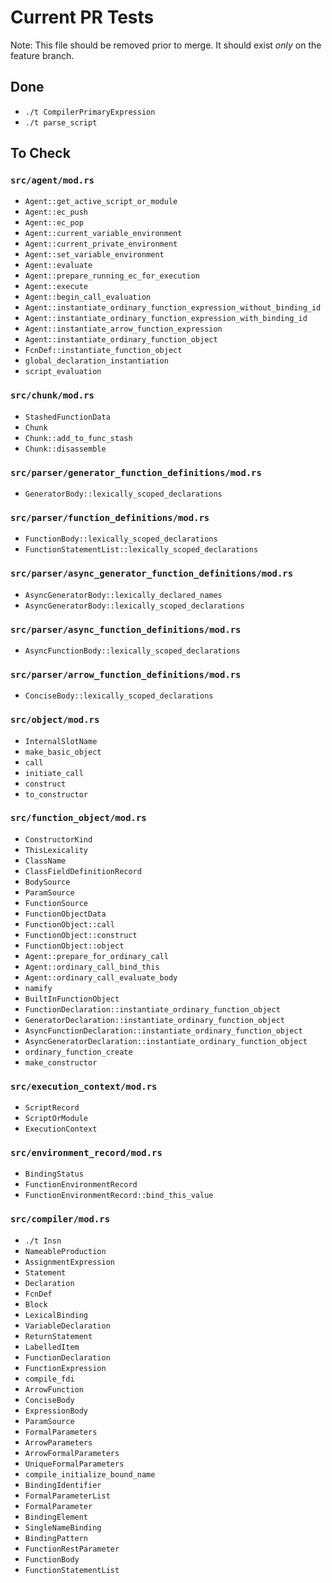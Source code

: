 # Current PR Tests

Note: This file should be removed prior to merge. It should exist _only_ on the feature branch.

## Done

* `./t CompilerPrimaryExpression`
* `./t parse_script`

## To Check

### `src/agent/mod.rs`

* `Agent::get_active_script_or_module`
* `Agent::ec_push`
* `Agent::ec_pop`
* `Agent::current_variable_environment`
* `Agent::current_private_environment`
* `Agent::set_variable_environment`
* `Agent::evaluate`
* `Agent::prepare_running_ec_for_execution`
* `Agent::execute`
* `Agent::begin_call_evaluation`
* `Agent::instantiate_ordinary_function_expression_without_binding_id`
* `Agent::instantiate_ordinary_function_expression_with_binding_id`
* `Agent::instantiate_arrow_function_expression`
* `Agent::instantiate_ordinary_function_object`
* `FcnDef::instantiate_function_object`
* `global_declaration_instantiation`
* `script_evaluation`

### `src/chunk/mod.rs`

* `StashedFunctionData`
* `Chunk`
* `Chunk::add_to_func_stash`
* `Chunk::disassemble`

### `src/parser/generator_function_definitions/mod.rs`

* `GeneratorBody::lexically_scoped_declarations`

### `src/parser/function_definitions/mod.rs`

* `FunctionBody::lexically_scoped_declarations`
* `FunctionStatementList::lexically_scoped_declarations`

### `src/parser/async_generator_function_definitions/mod.rs`

* `AsyncGeneratorBody::lexically_declared_names`
* `AsyncGeneratorBody::lexically_scoped_declarations`

### `src/parser/async_function_definitions/mod.rs`

* `AsyncFunctionBody::lexically_scoped_declarations`

### `src/parser/arrow_function_definitions/mod.rs`

* `ConciseBody::lexically_scoped_declarations`

### `src/object/mod.rs`

* `InternalSlotName`
* `make_basic_object`
* `call`
* `initiate_call`
* `construct`
* `to_constructor`

### `src/function_object/mod.rs`

* `ConstructorKind`
* `ThisLexicality`
* `ClassName`
* `ClassFieldDefinitionRecord`
* `BodySource`
* `ParamSource`
* `FunctionSource`
* `FunctionObjectData`
* `FunctionObject::call`
* `FunctionObject::construct`
* `FunctionObject::object`
* `Agent::prepare_for_ordinary_call`
* `Agent::ordinary_call_bind_this`
* `Agent::ordinary_call_evaluate_body`
* `namify`
* `BuiltInFunctionObject`
* `FunctionDeclaration::instantiate_ordinary_function_object`
* `GeneratorDeclaration::instantiate_ordinary_function_object`
* `AsyncFunctionDeclaration::instantiate_ordinary_function_object`
* `AsyncGeneratorDeclaration::instantiate_ordinary_function_object`
* `ordinary_function_create`
* `make_constructor`

### `src/execution_context/mod.rs`

* `ScriptRecord`
* `ScriptOrModule`
* `ExecutionContext`

### `src/environment_record/mod.rs`

* `BindingStatus`
* `FunctionEnvironmentRecord`
* `FunctionEnvironmentRecord::bind_this_value`

### `src/compiler/mod.rs`

* `./t Insn`
* `NameableProduction`
* `AssignmentExpression`
* `Statement`
* `Declaration`
* `FcnDef`
* `Block`
* `LexicalBinding`
* `VariableDeclaration`
* `ReturnStatement`
* `LabelledItem`
* `FunctionDeclaration`
* `FunctionExpression`
* `compile_fdi`
* `ArrowFunction`
* `ConciseBody`
* `ExpressionBody`
* `ParamSource`
* `FormalParameters`
* `ArrowParameters`
* `ArrowFormalParameters`
* `UniqueFormalParameters`
* `compile_initialize_bound_name`
* `BindingIdentifier`
* `FormalParameterList`
* `FormalParameter`
* `BindingElement`
* `SingleNameBinding`
* `BindingPattern`
* `FunctionRestParameter`
* `FunctionBody`
* `FunctionStatementList`
